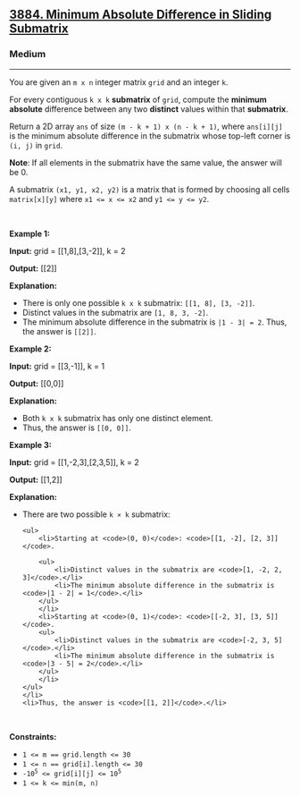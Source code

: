 <h2><a href="https://leetcode.com/problems/partition-array-into-two-equal-product-subsets">3884. Minimum Absolute Difference in Sliding Submatrix</a></h2><h3>Medium</h3><hr><p>You are given an <code>m x n</code> integer matrix <code>grid</code> and an integer <code>k</code>.</p>

<p>For every contiguous <code>k x k</code> <strong>submatrix</strong> of <code>grid</code>, compute the <strong>minimum absolute</strong> difference between any two <strong>distinct</strong> values within that <strong>submatrix</strong>.</p>

<p>Return a 2D array <code>ans</code> of size <code>(m - k + 1) x (n - k + 1)</code>, where <code>ans[i][j]</code> is the minimum absolute difference in the submatrix whose top-left corner is <code>(i, j)</code> in <code>grid</code>.</p>

<p><strong>Note</strong>: If all elements in the submatrix have the same value, the answer will be 0.</p>
A submatrix <code>(x1, y1, x2, y2)</code> is a matrix that is formed by choosing all cells <code>matrix[x][y]</code> where <code>x1 &lt;= x &lt;= x2</code> and <code>y1 &lt;= y &lt;= y2</code>.
<p>&nbsp;</p>
<p><strong class="example">Example 1:</strong></p>

<div class="example-block">
<p><strong>Input:</strong> <span class="example-io">grid = [[1,8],[3,-2]], k = 2</span></p>

<p><strong>Output:</strong> <span class="example-io">[[2]]</span></p>

<p><strong>Explanation:</strong></p>

<ul>
	<li>There is only one possible <code>k x k</code> submatrix: <code><span class="example-io">[[1, 8], [3, -2]]</span></code><span class="example-io">.</span></li>
	<li>Distinct values in the submatrix are<span class="example-io"> <code>[1, 8, 3, -2]</code>.</span></li>
	<li>The minimum absolute difference in the submatrix is <code>|1 - 3| = 2</code>. Thus, the answer is <code>[[2]]</code>.</li>
</ul>
</div>

<p><strong class="example">Example 2:</strong></p>

<div class="example-block">
<p><strong>Input:</strong> <span class="example-io">grid = [[3,-1]], k = 1</span></p>

<p><strong>Output:</strong> <span class="example-io">[[0,0]]</span></p>

<p><strong>Explanation:</strong></p>

<ul>
	<li>Both <code>k x k</code> submatrix has only one distinct element.</li>
	<li>Thus, the answer is <code>[[0, 0]]</code>.</li>
</ul>
</div>

<p><strong class="example">Example 3:</strong></p>

<div class="example-block">
<p><strong>Input:</strong> <span class="example-io">grid = [[1,-2,3],[2,3,5]], k = 2</span></p>

<p><strong>Output:</strong> <span class="example-io">[[1,2]]</span></p>

<p><strong>Explanation:</strong></p>

<ul>
	<li>There are two possible <code>k &times; k</code> submatrix:

	<ul>
		<li>Starting at <code>(0, 0)</code>: <code>[[1, -2], [2, 3]]</code>.

		<ul>
			<li>Distinct values in the submatrix are <code>[1, -2, 2, 3]</code>.</li>
			<li>The minimum absolute difference in the submatrix is <code>|1 - 2| = 1</code>.</li>
		</ul>
		</li>
		<li>Starting at <code>(0, 1)</code>: <code>[[-2, 3], [3, 5]]</code>.
		<ul>
			<li>Distinct values in the submatrix are <code>[-2, 3, 5]</code>.</li>
			<li>The minimum absolute difference in the submatrix is <code>|3 - 5| = 2</code>.</li>
		</ul>
		</li>
	</ul>
	</li>
	<li>Thus, the answer is <code>[[1, 2]]</code>.</li>
</ul>
</div>

<p>&nbsp;</p>
<p><strong>Constraints:</strong></p>

<ul>
	<li><code>1 &lt;= m == grid.length &lt;= 30</code></li>
	<li><code>1 &lt;= n == grid[i].length &lt;= 30</code></li>
	<li><code>-10<sup>5</sup> &lt;= grid[i][j] &lt;= 10<sup>5</sup></code></li>
	<li><code>1 &lt;= k &lt;= min(m, n)</code></li>
</ul>
